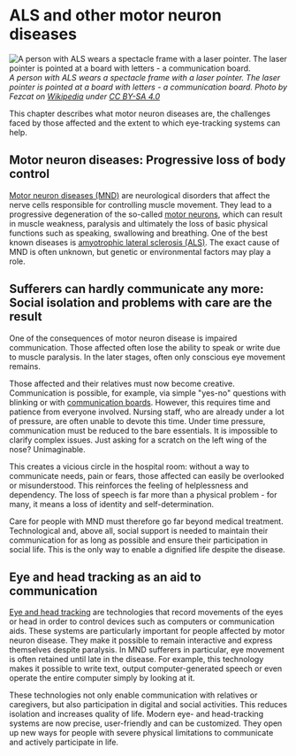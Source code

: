 # ALS and other motor neuron diseases

![](/als-patient-with-communication-board.jpg "A person with ALS wears a spectacle frame with a laser pointer. The laser pointer is pointed at a board with letters - a communication board.")
_A person with ALS wears a spectacle frame with a laser pointer. The laser pointer is pointed at a board with letters - a communication board. Photo by Fezcat on [Wikipedia](https://commons.wikimedia.org/wiki/File:Using_a_head_mounted_laser_to_point_to_a_communication_board.jpg) under [CC BY-SA 4.0](https://creativecommons.org/licenses/by-sa/4.0)_

This chapter describes what motor neuron diseases are, the challenges faced by those affected and the extent to which eye-tracking systems can help.

## Motor neuron diseases: Progressive loss of body control

[Motor neuron diseases (MND)](https://en.wikipedia.org/wiki/Motor_neuron_diseases) are neurological disorders that affect the nerve cells responsible for controlling muscle movement.
They lead to a progressive degeneration of the so-called [motor neurons](https://en.wikipedia.org/wiki/Motor_neuron), which can result in muscle weakness, paralysis and ultimately the loss of basic physical functions such as speaking, swallowing and breathing.
One of the best known diseases is [amyotrophic lateral sclerosis (ALS)](https://en.wikipedia.org/wiki/ALS).
The exact cause of MND is often unknown, but genetic or environmental factors may play a role.

## Sufferers can hardly communicate any more: Social isolation and problems with care are the result

One of the consequences of motor neuron disease is impaired communication.
Those affected often lose the ability to speak or write due to muscle paralysis.
In the later stages, often only conscious eye movement remains.

Those affected and their relatives must now become creative.
Communication is possible, for example, via simple "yes-no" questions with blinking or with [communication boards](/03-the-eye-tracking-guide/02-communication-boards).
However, this requires time and patience from everyone involved.
Nursing staff, who are already under a lot of pressure, are often unable to devote this time.
Under time pressure, communication must be reduced to the bare essentials.
It is impossible to clarify complex issues.
Just asking for a scratch on the left wing of the nose? Unimaginable.

This creates a vicious circle in the hospital room: without a way to communicate needs, pain or fears, those affected can easily be overlooked or misunderstood.
This reinforces the feeling of helplessness and dependency.
The loss of speech is far more than a physical problem - for many, it means a loss of identity and self-determination.

Care for people with MND must therefore go far beyond medical treatment.
Technological and, above all, social support is needed to maintain their communication for as long as possible and ensure their participation in social life.
This is the only way to enable a dignified life despite the disease.

## Eye and head tracking as an aid to communication

[Eye and head tracking](https://en.wikipedia.org/wiki/Eye_tracking) are technologies that record movements of the eyes or head in order to control devices such as computers or communication aids.
These systems are particularly important for people affected by motor neuron disease.
They make it possible to remain interactive and express themselves despite paralysis.
In MND sufferers in particular, eye movement is often retained until late in the disease.
For example, this technology makes it possible to write text, output computer-generated speech or even operate the entire computer simply by looking at it.

These technologies not only enable communication with relatives or caregivers, but also participation in digital and social activities.
This reduces isolation and increases quality of life.
Modern eye- and head-tracking systems are now precise, user-friendly and can be customized.
They open up new ways for people with severe physical limitations to communicate and actively participate in life.
